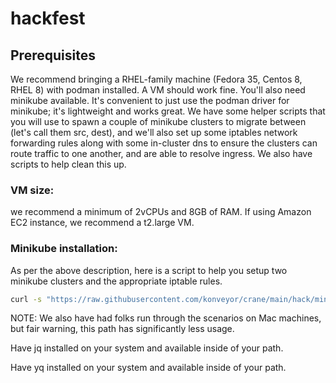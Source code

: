 # hackfest

## Prerequisites

We recommend bringing a RHEL-family machine (Fedora 35, Centos 8, RHEL 8) with podman installed. A VM should work fine. You'll also need minikube available. It's convenient to just use the podman driver for minikube; it's lightweight and works great. We have some helper scripts that you will use to spawn a couple of minikube clusters to migrate between (let's call them src, dest), and we'll also set up some iptables network forwarding rules along with some in-cluster dns to ensure the clusters can route traffic to one another, and are able to resolve ingress. We also have scripts to help clean this up.

### VM size:
we recommend a minimum of 2vCPUs and 8GB of RAM.  If using Amazon EC2 instance, we recommend a t2.large VM.

### Minikube installation:
As per the above description, here is a script to help you setup two minikube clusters and the appropriate iptable rules.
```bash
curl -s "https://raw.githubusercontent.com/konveyor/crane/main/hack/minikube-clusters-start.sh" | bash
```

NOTE: We also have had folks run through the scenarios on Mac machines, but fair warning, this path has significantly less usage.

Have jq installed on your system and available inside of your path.

Have yq installed on your system and available inside of your path.
